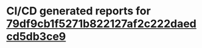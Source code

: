 # CI/CD generated reports for [79df9cb1f5271b822127af2c222daedcd5db3ce9](https://github.com/hydephp/develop/commit/79df9cb1f5271b822127af2c222daedcd5db3ce9)
